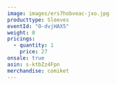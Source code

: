 ```yaml
---
image: images/ers7hobveac-jxo.jpg
producttype: Sleeves
eventId: "O-dvjHAX5"
weight: 0
pricings:
  - quantity: 1
    price: 27
onsale: true
asin: s-ktbZz4Fpn
merchandise: comiket
---
```

